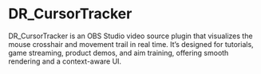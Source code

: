 # DR_CursorTracker
DR_CursorTracker is an OBS Studio video source plugin that visualizes the mouse crosshair and movement trail in real time. It’s designed for tutorials, game streaming, product demos, and aim training, offering smooth rendering and a context-aware UI.
